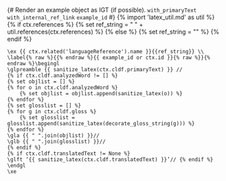 {# 
  Render an example object as IGT (if possible). 
  `with_primaryText`
  `with_internal_ref_link`
  `example_id`
#}
{% import 'latex_util.md' as util %}
{% if ctx.references %}
{% set ref_string = " " + util.references(ctx.references) %}
{% else %}
{% set ref_string = "" %}
{% endif %}
```{=latex}
\ex {{ ctx.related('languageReference').name }}{{ref_string}} \\
\label{% raw %}{{% endraw %}{{ example_id or ctx.id }}{% raw %}}{% endraw %}\begingl
\glpreamble {{ sanitize_latex(ctx.cldf.primaryText) }} //
{% if ctx.cldf.analyzedWord != [] %}
{% set objlist = [] %}
{% for o in ctx.cldf.analyzedWord %}
    {% set objlist = objlist.append(sanitize_latex(o)) %}
{% endfor %}
{% set glosslist = [] %}
{% for g in ctx.cldf.gloss %}
    {% set glosslist = glosslist.append(sanitize_latex(decorate_gloss_string(g))) %}
{% endfor %}
\gla {{ " ".join(objlist) }}//
\glb {{ " ".join(glosslist) }}//
{% endif %}
{% if ctx.cldf.translatedText != None %}
\glft ‘{{ sanitize_latex(ctx.cldf.translatedText) }}’// {% endif %} 
\endgl 
\xe
```